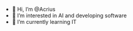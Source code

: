 - 👋 Hi, I’m @Acrius
- 👀 I’m interested in AI and developing software
- 🌱 I’m currently learning IT 
<!---- 💞️ I’m looking to collaborate on ...
- 📫 How to reach me ...
- 😄 Pronouns: ...
- ⚡ Fun fact: ...

<!---
Acrius7/Acrius7 is a ✨ special ✨ repository because its `README.md` (this file) appears on your GitHub profile.
You can click the Preview link to take a look at your changes.
--->
